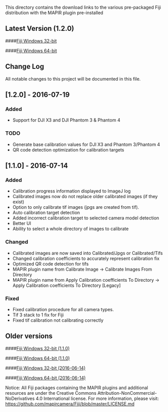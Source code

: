 This directory contains the download links to the various pre-packaged Fiji distribution with the MAPIR plugin pre-installed

## Latest Version (1.2.0)

####[Fiji Windows 32-bit](http://www.docs.peauproductions.com/fiji/fiji-win32-20160719.zip)

####[Fiji Windows 64-bit](http://www.docs.peauproductions.com/fiji/fiji-win64-20160719.zip)

## Change Log
All notable changes to this project will be documented in this file.

## [1.2.0] - 2016-07-19
### Added 
- Support for DJI X3 and DJI Phantom 3 & Phantom 4

### TODO
- Generate base calibration values for DJI X3 and Phantom 3/Phantom 4
- QR code detection optimization for calibration targets

## [1.1.0] - 2016-07-14
### Added
- Calibration progress information displayed to ImageJ log
- Calibrated images now do not replace older calibrated images (if they exist)
- Option to only calibrate tif images (jpgs are created from tif).
- Auto calibration target detection
- Added incorrect calibration target to selected camera model detection
- Better UI
- Ability to select a whole directory of images to calibrate

### Changed
- Calibrated images are now saved into Calibrated/Jpgs or Calibrated/Tifs
- Changed calibration coefficients to accurately represent calibration fix
- Optimized QR code detection for tifs
- MAPIR plugin name from Calibrate Image -> Calibrate Images From Directory
- MAPIR plugin name from Apply Calibration coefficients To Directory -> Apply Calibration coefficients To Directory [Legacy]

### Fixed
- Fixed calibration procedure for all camera types.
- Tif 3 stack to 1 fix for Fiji
- Fixed tif calibration not calibrating correctly

## Older versions

####[Fiji Windows 32-bit (1.1.0)](http://www.docs.peauproductions.com/fiji/fiji-win32-20160714.zip)

####[Fiji Windows 64-bit (1.1.0)](http://www.docs.peauproductions.com/fiji/fiji-win64-20160714.zip)

####[Fiji Windows 32-bit (2016-06-14)](http://www.docs.peauproductions.com/fiji/fiji-win32-20160614.zip)

####[Fiji Windows 64-bit (2016-06-14)](http://www.docs.peauproductions.com/fiji/fiji-win64-20160614.zip)

Notice: All Fiji packages containing the MAPIR plugins and additional resources are under the Creative Commons Attribution-NonCommercial-NoDerivatives 4.0 International license. For more information, please visit: https://github.com/mapircamera/Fiji/blob/master/LICENSE.md
